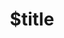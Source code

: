 ---
title: $title
second_title: Aspose.PUB για Αναφορά API .NET
description: $description
type: docs
weight: $weight
url: /el/net/$ref/
---